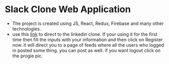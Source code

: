 # Slack Clone Web Application

- The project is created using JS, React, Redux, Firebase and many other technologies.
- use this [link](https://react-slack-5529a.web.app/) to direct to the linkedin clone. If your using it for the first time then fill the inputs with your information and then click on Register now. it will direct you to a page of feeds where all the users who logged in posted some thing. you can post as well. if you want logout click on the progie pic.

